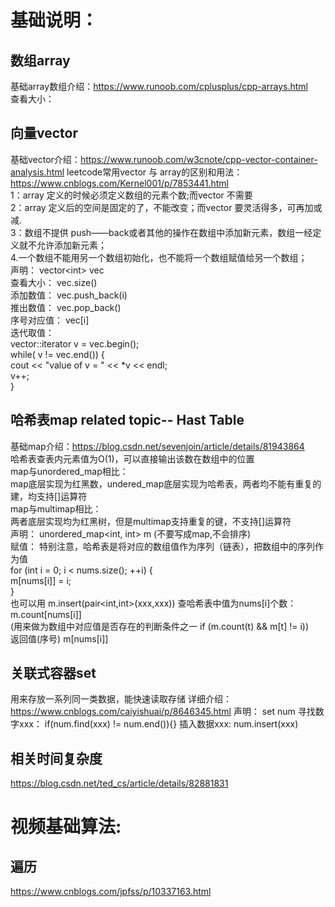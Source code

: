 # 基础说明：  
## 数组array
基础array数组介绍：https://www.runoob.com/cplusplus/cpp-arrays.html   
查看大小： 
## 向量vector   
基础vector介绍：https://www.runoob.com/w3cnote/cpp-vector-container-analysis.html
leetcode常用vector 与 array的区别和用法： https://www.cnblogs.com/Kernel001/p/7853441.html   
1：array 定义的时候必须定义数组的元素个数;而vector 不需要   
2：array 定义后的空间是固定的了，不能改变；而vector 要灵活得多，可再加或减.     
3：数组不提供 push——back或者其他的操作在数组中添加新元素，数组一经定义就不允许添加新元素；    
4.一个数组不能用另一个数组初始化，也不能将一个数组赋值给另一个数组；    
声明：    vector\<int\> vec   
查看大小： vec.size()   
添加数值： vec.push_back(i)   
推出数值： vec.pop_back()    
序号对应值： vec[i]   
迭代取值：   
   vector<int>::iterator v = vec.begin();   
   while( v != vec.end()) {   
      cout << "value of v = " << *v << endl;   
      v++;   
   }    
## 哈希表map  related topic-- Hast Table
基础map介绍：https://blog.csdn.net/sevenjoin/article/details/81943864           
哈希表查表内元素值为O(1)，可以直接输出该数在数组中的位置           
map与unordered_map相比：          
   map底层实现为红黑数，undered_map底层实现为哈希表，两者均不能有重复的建，均支持[]运算符           
   map与multimap相比：        
   两者底层实现均为红黑树，但是multimap支持重复的键，不支持[]运算符            
声明： unordered_map\<int, int\> m (不要写成map,不会排序)    
赋值： 特别注意，哈希表是将对应的数组值作为序列（链表），把数组中的序列作为值         
           for (int i = 0; i < nums.size(); ++i) {         
            m[nums[i]] = i;        
        }          
      也可以用 m.insert(pair<int,int>(xxx,xxx))
查哈希表中值为nums[i]个数： m.count[nums[i]]          
                          (用来做为数组中对应值是否存在的判断条件之一   if (m.count(t) && m[t] != i))         
返回值(序号) m[nums[i]]     
                                           
## 关联式容器set
用来存放一系列同一类数据，能快速读取存储
详细介绍：https://www.cnblogs.com/caiyishuai/p/8646345.html
声明： set<int> num
寻找数字xxx： if(num.find(xxx) != num.end()){}
插入数据xxx: num.insert(xxx)
                                          
## 相关时间复杂度
https://blog.csdn.net/ted_cs/article/details/82881831
 

# 视频基础算法:

## 遍历
https://www.cnblogs.com/jpfss/p/10337163.html

